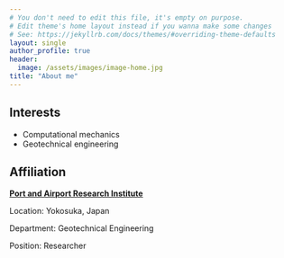 ```yaml
---
# You don't need to edit this file, it's empty on purpose.
# Edit theme's home layout instead if you wanna make some changes
# See: https://jekyllrb.com/docs/themes/#overriding-theme-defaults
layout: single
author_profile: true
header:
  image: /assets/images/image-home.jpg
title: "About me"
---
```


## Interests

* Computational mechanics
* Geotechnical engineering

## Affiliation

**[Port and Airport Research Institute](https://www.pari.go.jp/en/)**

Location: Yokosuka, Japan

Department: Geotechnical Engineering

Position: Researcher
